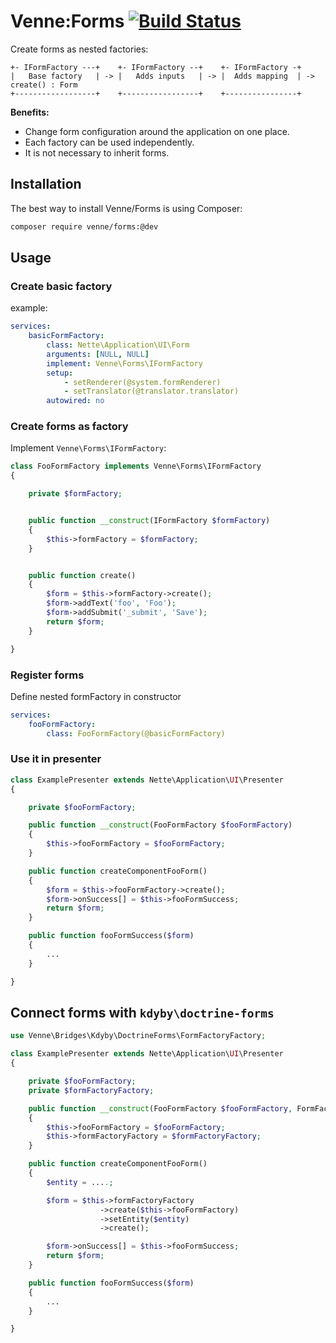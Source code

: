 # Venne:Forms [![Build Status](https://secure.travis-ci.org/Venne/forms.png)](http://travis-ci.org/Venne/forms)

Create forms as nested factories:

```
+- IFormFactory ---+    +- IFormFactory --+    +- IFormFactory -+
|   Base factory   | -> |   Adds inputs   | -> |  Adds mapping  | -> create() : Form
+------------------+    +-----------------+    +----------------+
```

**Benefits:**

- Change form configuration around the application on one place.
- Each factory can be used independently.
- It is not necessary to inherit forms.


## Installation

The best way to install Venne/Forms is using Composer:

```sh
composer require venne/forms:@dev
```


## Usage

### Create basic factory

example:

```yml
services:
	basicFormFactory:
		class: Nette\Application\UI\Form
		arguments: [NULL, NULL]
		implement: Venne\Forms\IFormFactory
		setup:
			- setRenderer(@system.formRenderer)
			- setTranslator(@translator.translator)
		autowired: no
```


### Create forms as factory

Implement `Venne\Forms\IFormFactory`:

```php
class FooFormFactory implements Venne\Forms\IFormFactory
{

	private $formFactory;


	public function __construct(IFormFactory $formFactory)
	{
		$this->formFactory = $formFactory;
	}


	public function create()
	{
		$form = $this->formFactory->create();
		$form->addText('foo', 'Foo');
		$form->addSubmit('_submit', 'Save');
		return $form;
	}

}
```


### Register forms

Define nested formFactory in constructor

```yml
services:
	fooFormFactory:
		class: FooFormFactory(@basicFormFactory)
```


### Use it in presenter

```php
class ExamplePresenter extends Nette\Application\UI\Presenter
{

	private $fooFormFactory;

	public function __construct(FooFormFactory $fooFormFactory)
	{
		$this->fooFormFactory = $fooFormFactory;
	}

	public function createComponentFooForm()
	{
		$form = $this->fooFormFactory->create();
		$form->onSuccess[] = $this->fooFormSuccess;
		return $form;
	}

	public function fooFormSuccess($form)
	{
		...
	}

}
```


## Connect forms with `kdyby\doctrine-forms`

```php
use Venne\Bridges\Kdyby\DoctrineForms\FormFactoryFactory;

class ExamplePresenter extends Nette\Application\UI\Presenter
{

	private $fooFormFactory;
	private $formFactoryFactory;

	public function __construct(FooFormFactory $fooFormFactory, FormFactoryFactory $formFactoryFactory)
	{
		$this->fooFormFactory = $fooFormFactory;
		$this->formFactoryFactory = $formFactoryFactory;
	}

	public function createComponentFooForm()
	{
		$entity = ....;

		$form = $this->formFactoryFactory
					->create($this->fooFormFactory)
					->setEntity($entity)
					->create();

		$form->onSuccess[] = $this->fooFormSuccess;
		return $form;
	}

	public function fooFormSuccess($form)
	{
		...
	}

}
